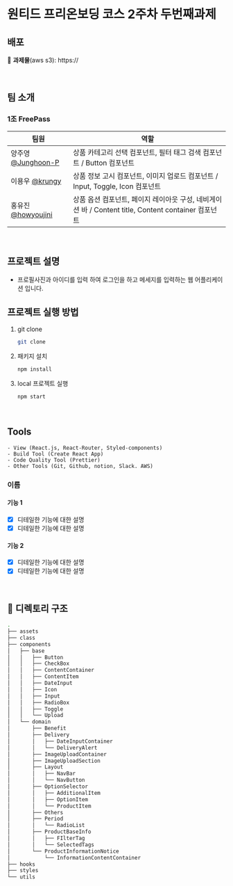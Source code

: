 <h1>원티드 프리온보딩 코스 2주차 두번째과제</h1>

## 배포

🔗 **과제물**(aws s3): https://

<br>

## 팀 소개

### 1조 FreePass

| 팀원                                                | 역할                                                                                                |
| --------------------------------------------------- | --------------------------------------------------------------------------------------------------- |
| 양주영 [@Junghoon-P](https://github.com/Junghoon-P) | 상품 카테고리 선택 컴포넌트, 필터 태그 검색 컴포넌트 / Button 컴포넌트                              |
| 이용우 [@krungy](https://github.com/krungy)         | 상품 정보 고시 컴포넌트, 이미지 업로드 컴포넌트 / Input, Toggle, Icon 컴포넌트                      |
| 홍유진 [@howyoujini](https://github.com/howyoujini) | 상품 옵션 컴포넌트, 페이지 레이아웃 구성, 네비게이션 바 / Content title, Content container 컴포넌트 |

<br>

## 프로젝트 설명

- 프로필사진과 아이디를 입력 하여 로그인을 하고 메세지를 입력하는 웹 어플리케이션 입니다.

## 프로젝트 실행 방법

1. git clone
   ```bash
   git clone
   ```
2. 패키지 설치
   ```bash
   npm install
   ```
3. local 프로젝트 실행
   ```bash
   npm start
   ```

<br>

## Tools

```
- View (React.js, React-Router, Styled-components)
- Build Tool (Create React App)
- Code Quality Tool (Prettier)
- Other Tools (Git, Github, notion, Slack. AWS)
```

### 이름

#### 기능 1

- [x] 디테일한 기능에 대한 설명
- [x] 디테일한 기능에 대한 설명

#### 기능 2

- [x] 디테일한 기능에 대한 설명
- [x] 디테일한 기능에 대한 설명

<br>

## 📂 디렉토리 구조

```bash
.
├── assets
├── class
├── components
│   ├── base
│   │   ├── Button
│   │   ├── CheckBox
│   │   ├── ContentContainer
│   │   ├── ContentItem
│   │   ├── DateInput
│   │   ├── Icon
│   │   ├── Input
│   │   ├── RadioBox
│   │   ├── Toggle
│   │   └── Upload
│   └── domain
│       ├── Benefit
│       ├── Delivery
│       │   ├── DateInputContainer
│       │   └── DeliveryAlert
│       ├── ImageUploadContainer
│       ├── ImageUploadSection
│       ├── Layout
│       │   ├── NavBar
│       │   └── NavButton
│       ├── OptionSelector
│       │   ├── AdditionalItem
│       │   ├── OptionItem
│       │   └── ProductItem
│       ├── Others
│       ├── Period
│       │   └── RadioList
│       ├── ProductBaseInfo
│       │   ├── FIlterTag
│       │   └── SelectedTags
│       └── ProductInformationNotice
│           └── InformationContentContainer
├── hooks
├── styles
└── utils
```
